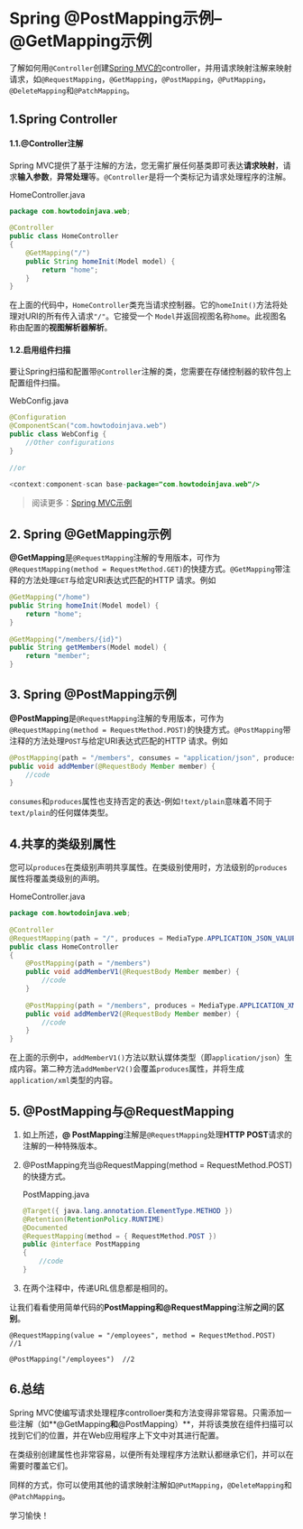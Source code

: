 # Spring @PostMapping示例– @GetMapping示例

了解如何用`@Controller`创建[Spring MVC的](https://howtodoinjava.com/spring-mvc-tutorial/)controller，并用请求映射注解来映射请求，如`@RequestMapping`，`@GetMapping`，`@PostMapping`，`@PutMapping`，`@DeleteMapping`和`@PatchMapping`。



## 1.Spring Controller

#### 1.1.@Controller注解

Spring MVC提供了基于注解的方法，您无需扩展任何基类即可表达**请求映射**，请求**输入参数**，**异常处理**等。`@Controller`是将一个类标记为请求处理程序的注解。

HomeController.java

```java
package com.howtodoinjava.web;
 
@Controller
public class HomeController 
{
    @GetMapping("/")
    public String homeInit(Model model) {
        return "home";
    }
}
```

在上面的代码中，`HomeController`类充当请求控制器。它的`homeInit()`方法将处理对URI的所有传入请求`"/"`。它接受一个 `Model`并返回视图名称`home`。此视图名称由配置的**视图解析器解析**。

#### 1.2.启用组件扫描

要让Spring扫描和配置带`@Controller`注解的类，您需要在存储控制器的软件包上配置组件扫描。

WebConfig.java

```java
@Configuration
@ComponentScan("com.howtodoinjava.web")
public class WebConfig {
    //Other configurations
}
 
//or
 
<context:component-scan base-package="com.howtodoinjava.web"/>
```

> 阅读更多：[Spring MVC示例](https://howtodoinjava.com/spring5/webmvc/spring5-mvc-hibernate5-example/)



## 2. Spring @GetMapping示例

**@GetMapping**是`@RequestMapping`注解的专用版本，可作为`@RequestMapping(method = RequestMethod.GET)`的快捷方式。`@GetMapping`带注释的方法处理`GET`与给定URI表达式匹配的HTTP 请求。例如

```java
@GetMapping("/home")
public String homeInit(Model model) {
    return "home";
}
 
@GetMapping("/members/{id}")
public String getMembers(Model model) {
    return "member";
}
```



## 3. Spring @PostMapping示例

**@PostMapping**是`@RequestMapping`注解的专用版本，可作为`@RequestMapping(method = RequestMethod.POST)`的快捷方式。`@PostMapping`带注释的方法处理`POST`与给定URI表达式匹配的HTTP 请求。例如

```java
@PostMapping(path = "/members", consumes = "application/json", produces = "application/json")
public void addMember(@RequestBody Member member) {
    //code
}
```

`consumes`和`produces`属性也支持否定的表达-例如`!text/plain`意味着不同于`text/plain`的任何媒体类型。

## 4.共享的类级别属性

您可以`produces`在类级别声明共享属性。在类级别使用时，方法级别的`produces`属性将覆盖类级别的声明。

HomeController.java

```java
package com.howtodoinjava.web;
 
@Controller
@RequestMapping(path = "/", produces = MediaType.APPLICATION_JSON_VALUE)
public class HomeController 
{
    @PostMapping(path = "/members")
    public void addMemberV1(@RequestBody Member member) {
        //code
    }
 
    @PostMapping(path = "/members", produces = MediaType.APPLICATION_XML_VALUE)
    public void addMemberV2(@RequestBody Member member) {
        //code
    }
}
```

在上面的示例中，`addMemberV1()`方法以默认媒体类型（即`application/json`）生成内容。第二种方法`addMemberV2()`会覆盖`produces`属性，并将生成`application/xml`类型的内容。

## 5. @PostMapping与@RequestMapping

1. 如上所述，**@ PostMapping**注解是`@RequestMapping`处理**HTTP POST**请求的注解的一种特殊版本。

2. @PostMapping充当@RequestMapping(method = RequestMethod.POST)的快捷方式。

   PostMapping.java

   ```java
   @Target({ java.lang.annotation.ElementType.METHOD })
   @Retention(RetentionPolicy.RUNTIME)
   @Documented
   @RequestMapping(method = { RequestMethod.POST })
   public @interface PostMapping 
   {
       //code
   }
   ```

3. 在两个注释中，传递URL信息都是相同的。

让我们看看使用简单代码的**PostMapping和@RequestMapping**注解**之间**的**区别**。

```
@RequestMapping(value = "/employees", method = RequestMethod.POST)  //1
 
@PostMapping("/employees")  //2
```



## 6.总结

Spring MVC使编写请求处理程序controlloer类和方法变得非常容易。只需添加一些注解（如**@GetMapping**和**@PostMapping）**，并将该类放在组件扫描可以找到它们的位置，并在Web应用程序上下文中对其进行配置。

在类级别创建属性也非常容易，以便所有处理程序方法默认都继承它们，并可以在需要时覆盖它们。

同样的方式，你可以使用其他的请求映射注解如`@PutMapping`，`@DeleteMapping`和`@PatchMapping`。

学习愉快！